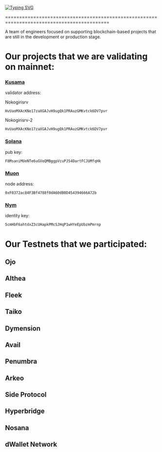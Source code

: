 [![Typing SVG](https://readme-typing-svg.herokuapp.com?font=Fira+Code&pause=1000&width=700&lines=Nokogiri+Services)](https://git.io/typing-svg)

===========================================================================================

A team of engineers focused on supporting blockchain-based projects that are still in the development or production stage.

# Our projects that we are validating on mainnet:
### [Kusama](https://kusama.network/)

validator address:

Nokogirisrv
```
HvUaoMXAcKNe17zaXGAJvH9ugQk1PRAuzGMKvtck6DV7pvr
```
Nokogirisrv-2
```
HvUaoMXAcKNe17zaXGAJvH9ugQk1PRAuzGMKvtck6DV7pvr
```

### [Solana](https://solana.org/)

pub key:
```
F8MsaniMUeNTe6uGVeQMBggpVcuPJ54DartFCJUMfqHk
```

### [Muon](https://www.muon.net/)

node address:
```
0xF0372ac84F3Bf4788f0dA60dB0D454394666A72b
```

### [Nym](https://nymtech.net/)
identity key:
```
5cmHbF6ahtdxZ3cUHapkPMcSJHqP1wHYeEpUbzmPmrnp
```


# Our Testnets that we participated:
## Ojo
## Althea
## Fleek
## Taiko
## Dymension
## Avail
## Penumbra
## Arkeo
## Side Protocol
## Hyperbridge
## Nosana
## dWallet Network
